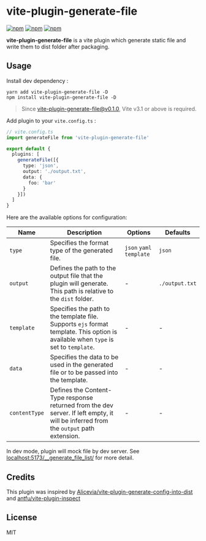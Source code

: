 # vite-plugin-generate-file

[![npm](https://img.shields.io/npm/dt/vite-plugin-generate-file.svg)](https://www.npmjs.com/package/vite-plugin-generate-file)  [![npm](https://img.shields.io/npm/v/vite-plugin-generate-file.svg)](https://www.npmjs.com/package/vite-plugin-generate-file) [![npm](https://img.shields.io/npm/l/vite-plugin-generate-file.svg)](https://www.npmjs.com/package/vite-plugin-generate-file)

**vite-plugin-generate-file** is a vite plugin which generate static file and write them to dist folder after packaging.

## Usage

Install dev dependency :

```shell
yarn add vite-plugin-generate-file -D
npm install vite-plugin-generate-file -D
```

> Since vite-plugin-generate-file@v0.1.0, Vite v3.1 or above is required.

Add plugin to your `vite.config.ts` :

```typescript
// vite.config.ts
import generateFile from 'vite-plugin-generate-file'

export default {
  plugins: [
    generateFile([{
      type: 'json',
      output: './output.txt',
      data: {
        foo: 'bar'
      }
    }])
  ]
}
```

Here are the available options for configuration:

| Name          | Description                                                                                                                          | Options                   | Defaults       |
|---------------|--------------------------------------------------------------------------------------------------------------------------------------|---------------------------|----------------|
| `type`        | Specifies the format type of the generated file.                                                                                     | `json`  `yaml` `template` | `json`         |
| `output`      | Defines the path to the output file that the plugin will generate. This path is relative to the `dist` folder.                       | -                         | `./output.txt` |
| `template`    | Specifies the path to the template file. Supports `ejs` format template. This option is available when `type` is set to `template`.  | -                         | -              |
| `data`        | Specifies the data to be used in the generated file or to be passed into the template.                                               | -                         | -              |
| `contentType` | Defines the Content-Type response returned from the dev server. If left empty, it will be inferred from the `output` path extension. | -                         | -              |

In dev mode, plugin will mock file by dev server.
See [localhost:5173/__generate_file_list/](http://localhost:5173/__generate_file_list/) for more detail.

## Credits

This plugin was inspired
by [Alicevia/vite-plugin-generate-config-into-dist](https://github.com/fed/webpack-version-file)
and [antfu/vite-plugin-inspect](https://github.com/antfu/vite-plugin-inspect)

## License

MIT
